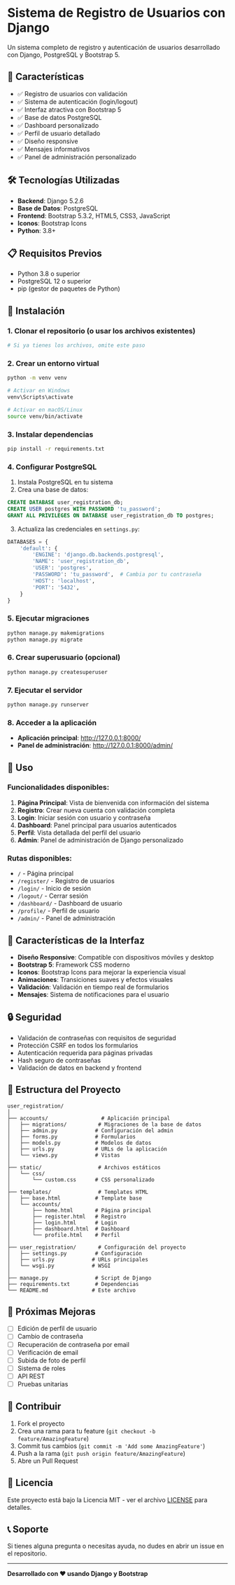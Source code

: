 # Sistema de Registro de Usuarios con Django

Un sistema completo de registro y autenticación de usuarios desarrollado con Django, PostgreSQL y Bootstrap 5.

## 🚀 Características

- ✅ Registro de usuarios con validación
- ✅ Sistema de autenticación (login/logout)
- ✅ Interfaz atractiva con Bootstrap 5
- ✅ Base de datos PostgreSQL
- ✅ Dashboard personalizado
- ✅ Perfil de usuario detallado
- ✅ Diseño responsive
- ✅ Mensajes informativos
- ✅ Panel de administración personalizado

## 🛠️ Tecnologías Utilizadas

- **Backend**: Django 5.2.6
- **Base de Datos**: PostgreSQL
- **Frontend**: Bootstrap 5.3.2, HTML5, CSS3, JavaScript
- **Iconos**: Bootstrap Icons
- **Python**: 3.8+

## 📋 Requisitos Previos

- Python 3.8 o superior
- PostgreSQL 12 o superior
- pip (gestor de paquetes de Python)

## 🔧 Instalación

### 1. Clonar el repositorio (o usar los archivos existentes)
```bash
# Si ya tienes los archivos, omite este paso
```

### 2. Crear un entorno virtual
```bash
python -m venv venv

# Activar en Windows
venv\Scripts\activate

# Activar en macOS/Linux
source venv/bin/activate
```

### 3. Instalar dependencias
```bash
pip install -r requirements.txt
```

### 4. Configurar PostgreSQL

1. Instala PostgreSQL en tu sistema
2. Crea una base de datos:
```sql
CREATE DATABASE user_registration_db;
CREATE USER postgres WITH PASSWORD 'tu_password';
GRANT ALL PRIVILEGES ON DATABASE user_registration_db TO postgres;
```

3. Actualiza las credenciales en `settings.py`:
```python
DATABASES = {
    'default': {
        'ENGINE': 'django.db.backends.postgresql',
        'NAME': 'user_registration_db',
        'USER': 'postgres',
        'PASSWORD': 'tu_password',  # Cambia por tu contraseña
        'HOST': 'localhost',
        'PORT': '5432',
    }
}
```

### 5. Ejecutar migraciones
```bash
python manage.py makemigrations
python manage.py migrate
```

### 6. Crear superusuario (opcional)
```bash
python manage.py createsuperuser
```

### 7. Ejecutar el servidor
```bash
python manage.py runserver
```

### 8. Acceder a la aplicación
- **Aplicación principal**: http://127.0.0.1:8000/
- **Panel de administración**: http://127.0.0.1:8000/admin/

## 📖 Uso

### Funcionalidades disponibles:

1. **Página Principal**: Vista de bienvenida con información del sistema
2. **Registro**: Crear nueva cuenta con validación completa
3. **Login**: Iniciar sesión con usuario y contraseña
4. **Dashboard**: Panel principal para usuarios autenticados
5. **Perfil**: Vista detallada del perfil del usuario
6. **Admin**: Panel de administración de Django personalizado

### Rutas disponibles:

- `/` - Página principal
- `/register/` - Registro de usuarios
- `/login/` - Inicio de sesión
- `/logout/` - Cerrar sesión
- `/dashboard/` - Dashboard de usuario
- `/profile/` - Perfil de usuario
- `/admin/` - Panel de administración

## 🎨 Características de la Interfaz

- **Diseño Responsive**: Compatible con dispositivos móviles y desktop
- **Bootstrap 5**: Framework CSS moderno
- **Iconos**: Bootstrap Icons para mejorar la experiencia visual
- **Animaciones**: Transiciones suaves y efectos visuales
- **Validación**: Validación en tiempo real de formularios
- **Mensajes**: Sistema de notificaciones para el usuario

## 🔒 Seguridad

- Validación de contraseñas con requisitos de seguridad
- Protección CSRF en todos los formularios
- Autenticación requerida para páginas privadas
- Hash seguro de contraseñas
- Validación de datos en backend y frontend

## 📁 Estructura del Proyecto

```
user_registration/
│
├── accounts/                 # Aplicación principal
│   ├── migrations/          # Migraciones de la base de datos
│   ├── admin.py            # Configuración del admin
│   ├── forms.py            # Formularios
│   ├── models.py           # Modelos de datos
│   ├── urls.py             # URLs de la aplicación
│   └── views.py            # Vistas
│
├── static/                  # Archivos estáticos
│   └── css/
│       └── custom.css      # CSS personalizado
│
├── templates/               # Templates HTML
│   ├── base.html           # Template base
│   └── accounts/
│       ├── home.html       # Página principal
│       ├── register.html   # Registro
│       ├── login.html      # Login
│       ├── dashboard.html  # Dashboard
│       └── profile.html    # Perfil
│
├── user_registration/       # Configuración del proyecto
│   ├── settings.py         # Configuración
│   ├── urls.py            # URLs principales
│   └── wsgi.py            # WSGI
│
├── manage.py               # Script de Django
├── requirements.txt        # Dependencias
└── README.md              # Este archivo
```

## 🚀 Próximas Mejoras

- [ ] Edición de perfil de usuario
- [ ] Cambio de contraseña
- [ ] Recuperación de contraseña por email
- [ ] Verificación de email
- [ ] Subida de foto de perfil
- [ ] Sistema de roles
- [ ] API REST
- [ ] Pruebas unitarias

## 🤝 Contribuir

1. Fork el proyecto
2. Crea una rama para tu feature (`git checkout -b feature/AmazingFeature`)
3. Commit tus cambios (`git commit -m 'Add some AmazingFeature'`)
4. Push a la rama (`git push origin feature/AmazingFeature`)
5. Abre un Pull Request

## 📝 Licencia

Este proyecto está bajo la Licencia MIT - ver el archivo [LICENSE](LICENSE) para detalles.

## 📞 Soporte

Si tienes alguna pregunta o necesitas ayuda, no dudes en abrir un issue en el repositorio.

---

**Desarrollado con ❤️ usando Django y Bootstrap**